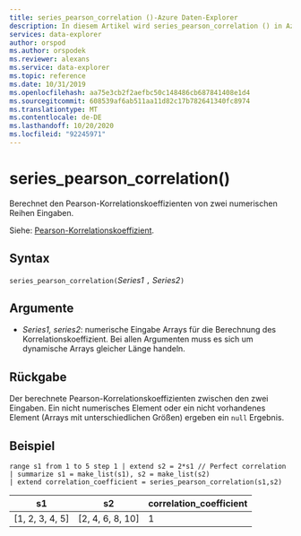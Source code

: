 ```yaml
---
title: series_pearson_correlation ()-Azure Daten-Explorer
description: In diesem Artikel wird series_pearson_correlation () in Azure Daten-Explorer beschrieben.
services: data-explorer
author: orspod
ms.author: orspodek
ms.reviewer: alexans
ms.service: data-explorer
ms.topic: reference
ms.date: 10/31/2019
ms.openlocfilehash: aa75e3cb2f2aefbc50c148486cb687841408e1d4
ms.sourcegitcommit: 608539af6ab511aa11d82c17b782641340fc8974
ms.translationtype: MT
ms.contentlocale: de-DE
ms.lasthandoff: 10/20/2020
ms.locfileid: "92245971"
---
```

# <a name="series_pearson_correlation"></a>series_pearson_correlation()

Berechnet den Pearson-Korrelationskoeffizienten von zwei numerischen Reihen Eingaben.

Siehe: [Pearson-Korrelationskoeffizient](https://en.wikipedia.org/wiki/Pearson_correlation_coefficient).

## <a name="syntax"></a>Syntax

`series_pearson_correlation(`*Series1* `,` *Series2*`)`

## <a name="arguments"></a>Argumente

* *Series1, series2*: numerische Eingabe Arrays für die Berechnung des Korrelationskoeffizient. Bei allen Argumenten muss es sich um dynamische Arrays gleicher Länge handeln. 

## <a name="returns"></a>Rückgabe

Der berechnete Pearson-Korrelationskoeffizienten zwischen den zwei Eingaben. Ein nicht numerisches Element oder ein nicht vorhandenes Element (Arrays mit unterschiedlichen Größen) ergeben ein `null` Ergebnis.

## <a name="example"></a>Beispiel

<!-- csl: https://help.kusto.windows.net:443/Samples -->
```kusto
range s1 from 1 to 5 step 1 | extend s2 = 2*s1 // Perfect correlation
| summarize s1 = make_list(s1), s2 = make_list(s2)
| extend correlation_coefficient = series_pearson_correlation(s1,s2)
```

|s1|s2|correlation_coefficient|
|---|---|---|
|[1, 2, 3, 4, 5]|[2, 4, 6, 8, 10]|1|
